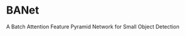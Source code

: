 # BANet
<!-- [![DOI](https://zenodo.org/badge/816573952.svg)](https://zenodo.org/doi/10.5281/zenodo.12049167) -->
A Batch Attention Feature Pyramid Network for Small Object Detection

